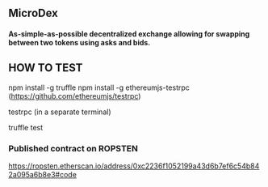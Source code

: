 
 ## MicroDex


 #### As-simple-as-possible decentralized exchange allowing for swapping between two tokens using asks and bids.  



## HOW TO TEST
npm install -g truffle
npm install -g ethereumjs-testrpc  (https://github.com/ethereumjs/testrpc)

testrpc (in a separate terminal)

truffle test


###  Published contract on ROPSTEN
https://ropsten.etherscan.io/address/0xc2236f1052199a43d6b7ef6c54b842a095a6b8e3#code

